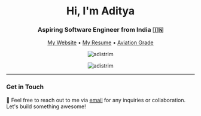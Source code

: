 <h1 align="center">Hi, I'm Aditya</h1>
<h3 align="center">Aspiring Software Engineer from India 🇮🇳</h3>

<p align="center">
  <a href="https://adistrim.me">My Website</a> •
  <a href="https://drive.google.com/file/d/13J7ScOq6SqQNAI9AWjuoKRWhZtl1As6I/view?usp=sharing">My Resume</a> •
  <a href="https://aviation-grade.vercel.app/">Aviation Grade</a>
</p>

<p align="center">
  <img src="https://github-readme-stats.vercel.app/api?username=adistrim&show_icons=true&locale=en" alt="adistrim" />
</p>

<p align="center">
  <img src="https://github-readme-streak-stats.herokuapp.com/?user=adistrim" alt="adistrim" />
</p>


---

### Get in Touch

📧 Feel free to reach out to me via [email](mailto:adistrim.dev@gmail.com) for any inquiries or collaboration. Let's build something awesome!

